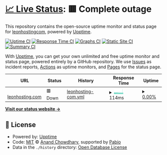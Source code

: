 # [📈 Live Status](https://leonhosting.com): <!--live status--> **🟥 Complete outage**

This repository contains the open-source uptime monitor and status page for [leonhostingcom](https://leonhosting.com), powered by [Upptime](https://github.com/upptime/upptime).

[![Uptime CI](https://github.com/leonhostingcom/upptime/workflows/Uptime%20CI/badge.svg)](https://github.com/leonhostingcom/upptime/actions?query=workflow%3A%22Uptime+CI%22)
[![Response Time CI](https://github.com/leonhostingcom/upptime/workflows/Response%20Time%20CI/badge.svg)](https://github.com/leonhostingcom/upptime/actions?query=workflow%3A%22Response+Time+CI%22)
[![Graphs CI](https://github.com/leonhostingcom/upptime/workflows/Graphs%20CI/badge.svg)](https://github.com/leonhostingcom/upptime/actions?query=workflow%3A%22Graphs+CI%22)
[![Static Site CI](https://github.com/leonhostingcom/upptime/workflows/Static%20Site%20CI/badge.svg)](https://github.com/leonhostingcom/upptime/actions?query=workflow%3A%22Static+Site+CI%22)
[![Summary CI](https://github.com/leonhostingcom/upptime/workflows/Summary%20CI/badge.svg)](https://github.com/leonhostingcom/upptime/actions?query=workflow%3A%22Summary+CI%22)

With [Upptime](https://upptime.js.org), you can get your own unlimited and free uptime monitor and status page, powered entirely by a GitHub repository. We use [Issues](https://github.com/leonhostingcom/upptime/issues) as incident reports, [Actions](https://github.com/leonhostingcom/upptime/actions) as uptime monitors, and [Pages](https://leonhosting.com) for the status page.

<!--start: status pages-->
<!-- This summary is generated by Upptime (https://github.com/upptime/upptime) -->
<!-- Do not edit this manually, your changes will be overwritten -->
<!-- prettier-ignore -->
| URL | Status | History | Response Time | Uptime |
| --- | ------ | ------- | ------------- | ------ |
| <img alt="" src="https://icons.duckduckgo.com/ip3/leonhosting.com.ico" height="13"> [leonhosting.com](https://leonhosting.com) | 🟥 Down | [leonhosting-com.yml](https://github.com/leonhostingcom/upptime/commits/HEAD/history/leonhosting-com.yml) | <details><summary><img alt="Response time graph" src="./graphs/leonhosting-com/response-time-week.png" height="20"> 114ms</summary><br><a href="https://leonhostingcom.github.io/upptime/history/leonhosting-com"><img alt="Response time 120" src="https://img.shields.io/endpoint?url=https%3A%2F%2Fraw.githubusercontent.com%2Fleonhostingcom%2Fupptime%2FHEAD%2Fapi%2Fleonhosting-com%2Fresponse-time.json"></a><br><a href="https://leonhostingcom.github.io/upptime/history/leonhosting-com"><img alt="24-hour response time 125" src="https://img.shields.io/endpoint?url=https%3A%2F%2Fraw.githubusercontent.com%2Fleonhostingcom%2Fupptime%2FHEAD%2Fapi%2Fleonhosting-com%2Fresponse-time-day.json"></a><br><a href="https://leonhostingcom.github.io/upptime/history/leonhosting-com"><img alt="7-day response time 114" src="https://img.shields.io/endpoint?url=https%3A%2F%2Fraw.githubusercontent.com%2Fleonhostingcom%2Fupptime%2FHEAD%2Fapi%2Fleonhosting-com%2Fresponse-time-week.json"></a><br><a href="https://leonhostingcom.github.io/upptime/history/leonhosting-com"><img alt="30-day response time 122" src="https://img.shields.io/endpoint?url=https%3A%2F%2Fraw.githubusercontent.com%2Fleonhostingcom%2Fupptime%2FHEAD%2Fapi%2Fleonhosting-com%2Fresponse-time-month.json"></a><br><a href="https://leonhostingcom.github.io/upptime/history/leonhosting-com"><img alt="1-year response time 120" src="https://img.shields.io/endpoint?url=https%3A%2F%2Fraw.githubusercontent.com%2Fleonhostingcom%2Fupptime%2FHEAD%2Fapi%2Fleonhosting-com%2Fresponse-time-year.json"></a></details> | <details><summary><a href="https://leonhostingcom.github.io/upptime/history/leonhosting-com">0.00%</a></summary><a href="https://leonhostingcom.github.io/upptime/history/leonhosting-com"><img alt="All-time uptime 38.65%" src="https://img.shields.io/endpoint?url=https%3A%2F%2Fraw.githubusercontent.com%2Fleonhostingcom%2Fupptime%2FHEAD%2Fapi%2Fleonhosting-com%2Fuptime.json"></a><br><a href="https://leonhostingcom.github.io/upptime/history/leonhosting-com"><img alt="24-hour uptime 0.00%" src="https://img.shields.io/endpoint?url=https%3A%2F%2Fraw.githubusercontent.com%2Fleonhostingcom%2Fupptime%2FHEAD%2Fapi%2Fleonhosting-com%2Fuptime-day.json"></a><br><a href="https://leonhostingcom.github.io/upptime/history/leonhosting-com"><img alt="7-day uptime 0.00%" src="https://img.shields.io/endpoint?url=https%3A%2F%2Fraw.githubusercontent.com%2Fleonhostingcom%2Fupptime%2FHEAD%2Fapi%2Fleonhosting-com%2Fuptime-week.json"></a><br><a href="https://leonhostingcom.github.io/upptime/history/leonhosting-com"><img alt="30-day uptime 1.38%" src="https://img.shields.io/endpoint?url=https%3A%2F%2Fraw.githubusercontent.com%2Fleonhostingcom%2Fupptime%2FHEAD%2Fapi%2Fleonhosting-com%2Fuptime-month.json"></a><br><a href="https://leonhostingcom.github.io/upptime/history/leonhosting-com"><img alt="1-year uptime 38.65%" src="https://img.shields.io/endpoint?url=https%3A%2F%2Fraw.githubusercontent.com%2Fleonhostingcom%2Fupptime%2FHEAD%2Fapi%2Fleonhosting-com%2Fuptime-year.json"></a></details>

<!--end: status pages-->

[**Visit our status website →**](https://leonhosting.com)

## 📄 License

- Powered by: [Upptime](https://github.com/upptime/upptime)
- Code: [MIT](./LICENSE) © [Anand Chowdhary](https://anandchowdhary.com), supported by [Pabio](https://pabio.com)
- Data in the `./history` directory: [Open Database License](https://opendatacommons.org/licenses/odbl/1-0/)
